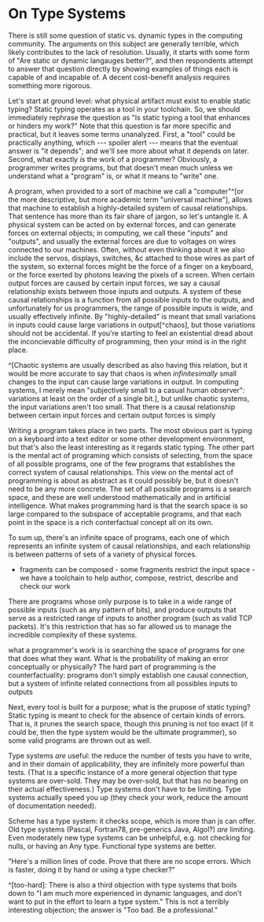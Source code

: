 # On Type Systems

There is still some question of static vs. dynamic types in the computing community.
The arguments on this subject are generally terrible, which likely contributes to the lack of resolution.
Usually, it starts with some form of "Are static or dynamic langauges better?", and then respondents attempt to answer that question directly by showing examples of things each is capable of and incapable of.
A decent cost-benefit analysis requires something more rigorous.


Let's start at ground level: what physical artifact must exist to enable static typing?
Static typing operates as a tool in your toolchain.
So, we should immediately rephrase the question as "Is static typing a tool that enhances or hinders my work?"
Note that this question is far more specific and practical, but it leaves some terms unanalyzed.
First, a "tool" could be practically anything, which --- spoiler alert --- means that the eventual answer is "it depends"; and we'll see more about what it depends on later.
Second, what exactly _is_ the work of a programmer?
Obviously, a programmer writes programs, but that doesn't mean much unless we understand what a "program" is, or what it means to "write" one.

A program, when provided to a sort of machine we call a "computer"^[or the more descriptive, but more academic term "universal machine"], allows that machine to establish a highly-detailed system of causal relationships.
That sentence has more than its fair share of jargon, so let's untangle it.
A physical system can be acted on by external forces, and can generate forces on external objects; in computing, we call these "inputs" and "outputs", and usually the external forces are due to voltages on wires connected to our machines.
Often, without even thinking about it we also include the servos, displays, switches, &c attached to those wires as part of the system, so external forces might be the force of a finger on a keyboard, or the force exerted by photons leaving the pixels of a screen.
When certain output forces are caused by certain input forces, we say a causal relationship exists between those inputs and outputs.
A system of these causal relationships is a function from all possible inputs to the outputs, and unfortunately for us programmers, the range of possible inputs is wide, and usually effectively infinite.
By "highly-detailed" is meant that small variations in inputs could cause large variations in output[^chaos], but those variations should not be accidental.
If you're starting to feel an existential dread about the inconcievable difficulty of programming, then your mind is in the right place.

^[Chaotic systems are usually described as also having this relation, but it would be more accurate to say that chaos is when _infinitesimally_ small changes to the input can cause large variations in output. In computing systems, I merely mean "subjectively small to a casual human observer": variations at least on the order of a single bit.], but unlike chaotic systems, the input variations aren't too small.
That there is a causal relationship between certain input forces and certain output forces is simply 

Writing a program takes place in two parts.
The most obvious part is typing on a keyboard into a text editor or some other development environment, but that's also the least interesting as it regards static typing.
The other part is the mental act of programing which consists of selecting, from the space of all possible programs, one of the few programs that establishes the correct system of causal relationships.
This view on the mental act of programming is about as abstract as it could possibly be, but it doesn't need to be any more concrete.
The set of all possible programs is a search space, and these are well understood mathematically and in artificial intelligence.
What makes programming hard is that the search space is so large compared to the subspace of acceptable programs, and that each point in the space is a rich conterfactual concept all on its own.

To sum up, there's an infinite space of programs, each one of which represents an infinite system of causal relationships, and each relationship is between patterns of sets of a variety of physical forces.
- fragments can be composed - some fragments restrict the input space - we have a toolchain to help author, compose, restrict, describe and check our work


There are programs whose only purpose is to take in a wide range of possible inputs (such as any pattern of bits), and produce outputs that serve as a restricted range of inputs to another program (such as valid TCP packets).
It's this restriction that has so far allowed us to manage the incredible complexity of these systems.



what a programmer's work is is searching the space of programs for one that does what they want.
What is the probability of making an error conceptually or physically?
The hard part of programming is the counterfactuality: programs don't simply establish one causal connection, but a system of infinite related connections from all possibles inputs to outputs

Next, every tool is built for a purpose; what is the prupose of static typing?
Static typing is meant to check for the absence of certain kinds of errors.
That is, it prunes the search space, though this pruning is not too exact (if it could be, then the type system would be the ultimate programmer), so some valid programs are thrown out as well.



Type systems _are_ useful: the reduce the number of tests you have to write, and in their domain of applicability, they are infinitely more powerful than tests.
(That is a specific instance of a more general objection that type systems are over-sold. They may be over-sold, but that has no bearing on their actual effectiveness.)
Type systems don't have to be limiting.
Type systems actually speed you up (they check your work, reduce the amount of documentation needed).


Scheme has a type system: it checks scope, which is more than js can offer.
Old type systems (Pascal, Fortran78, pre-generics Java, Algol?) _are_ limiting.
Even moderately new type systems can be unhelpful, e.g. not checking for nulls, or having an Any type.
Functional type systems are better.

"Here's a million lines of code. Prove that there are no scope errors. Which is faster, doing it by hand or using a type checker?"

^[too-hard]: There is also a third objection with type systems that boils down to "I am much more experienced in dynamic languages, and don't want to put in the effort to learn a type system."
This is not a terribly interesting objection; the answer is "Too bad. Be a professional."